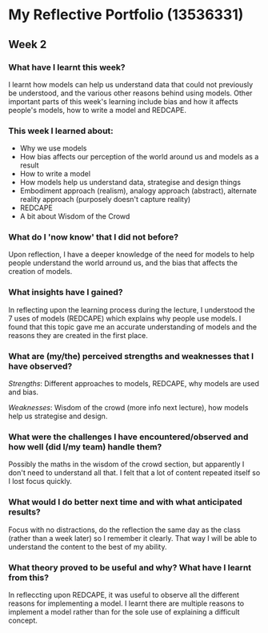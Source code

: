 # My Reflective Portfolio (13536331)
## Week 2
### What have I learnt this week?
I learnt how models can help us understand data that could not previously be understood, and the various other reasons behind using models. Other important parts of this
week's learning include bias and how it affects people's models, how to write a model and REDCAPE.

### This week I learned about:
 - Why we use models
 - How bias affects our perception of the world around us and models as a result
 - How to write a model
 - How models help us understand data, strategise and design things
 - Embodiment approach (realism), analogy approach (abstract), alternate reality approach (purposely doesn't capture reality)
 - REDCAPE
 - A bit about Wisdom of the Crowd

### What do I 'now know' that I did not before?
Upon reflection, I have a deeper knowledge of the need for models to help people understand the world arround us, and the bias that affects the creation of models.

### What insights have I gained?
In reflecting upon the learning process during the lecture, I understood the 7 uses of models (REDCAPE) which explains why people use models. I found that this topic gave me
an accurate understanding of models and the reasons they are created in the first place.

### What are (my/the) perceived strengths and weaknesses that I have observed?
*Strengths*: Different approaches to models, REDCAPE, why models are used and bias.  

*Weaknesses*: Wisdom of the crowd (more info next lecture), how models help us strategise and design.

### What were the challenges I have encountered/observed and how well (did I/my team) handle them?
Possibly the maths in the wisdom of the crowd section, but apparently I don't need to understand all that. I felt that a lot of content repeated itself so I lost focus quickly.

### What would I do better next time and with what anticipated results?
Focus with no distractions, do the reflection the same day as the class (rather than a week later) so I remember it clearly. That way I will be able to understand the content
to the best of my ability.

### What theory proved to be useful and why? What have I learnt from this?
In refleccting upon REDCAPE, it was useful to observe all the different reasons for implementing a model. I learnt there are multiple reasons to implement a model rather than
for the sole use of explaining a difficult concept.
